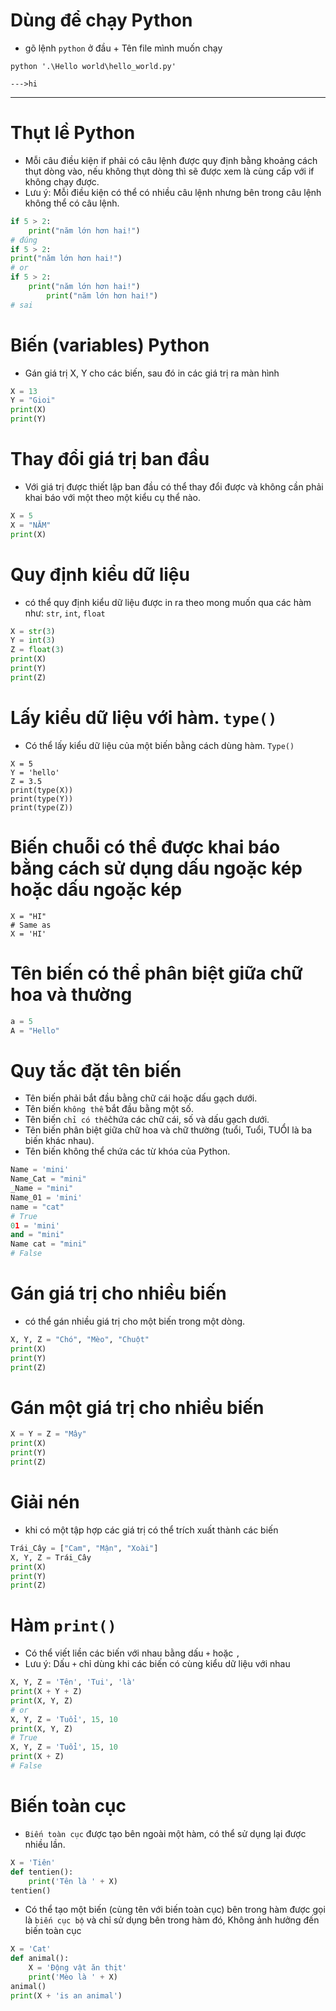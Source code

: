# Dùng để chạy Python 
- gõ lệnh `python` ở đầu + Tên file mình muốn chạy
```
python '.\Hello world\hello_world.py'

--->hi
```
---
# Thụt lề Python
- Mỗi câu điều kiện if phải có câu lệnh được quy định bằng khoảng cách thụt dòng vào, nếu không thụt dòng thì sẽ được xem là cùng cấp với if không chạy được.
- Lưu ý: Mỗi điều kiện có thể có nhiều câu lệnh nhưng bên trong câu lệnh không thể có câu lệnh.
```py
if 5 > 2:
    print("năm lớn hơn hai!")
# đúng
if 5 > 2:
print("năm lớn hơn hai!")
# or
if 5 > 2:
    print("năm lớn hơn hai!")
        print("năm lớn hơn hai!")
# sai
```
# Biến (variables) Python
- Gán giá trị X, Y cho các biến, sau đó in các giá trị ra màn hình
```py
X = 13
Y = "Gioi"
print(X)
print(Y)
```
# Thay đổi giá trị ban đầu
- Với giá trị được thiết lập ban đầu có thể thay đổi được và không cần phải khai báo với một theo một kiểu cụ thể nào.
```py
X = 5
X = "NĂM"
print(X)
```
# Quy định kiểu dữ liệu 
- có thể quy định kiểu dữ liệu được in ra theo mong muốn qua các hàm như: `str`, `int`, `float`
```py
X = str(3)
Y = int(3)
Z = float(3)
print(X)
print(Y)
print(Z)
```
# Lấy kiểu dữ liệu với hàm. `type()`
- Có thể lấy kiểu dữ liệu của một biến bằng cách dùng hàm. `Type()`
```PY
X = 5
Y = 'hello'
Z = 3.5
print(type(X))
print(type(Y))
print(type(Z))
```
# Biến chuỗi có thể được khai báo bằng cách sử dụng dấu ngoặc kép hoặc dấu ngoặc kép
```PY
X = "HI"
# Same as
X = 'HI'
```
# Tên biến có thể phân biệt giữa chữ hoa và thường
```py
a = 5
A = "Hello"
```
# Quy tắc đặt tên biến
- Tên biến phải bắt đầu bằng chữ cái hoặc dấu gạch dưới.
- Tên biến `không thể` bắt đầu bằng một số.
- Tên biến `chỉ có thể`chứa các chữ cái, số và dấu gạch dưới.
- Tên biến phân biệt giữa chữ hoa và chữ thường (tuổi, Tuổi, TUỔI là ba biến khác nhau).
- Tên biến không thể chứa các từ khóa của Python.
```py
Name = 'mini'
Name_Cat = "mini"
_Name = "mini"
Name_01 = 'mini'
name = "cat"
# True
01 = 'mini'
and = "mini"
Name cat = "mini"
# False
```
# Gán giá trị cho nhiều biến
- có thể gán nhiều giá trị cho một biến trong một dòng.
```py
X, Y, Z = "Chó", "Mèo", "Chuột"
print(X)
print(Y)
print(Z)
```
# Gán một giá trị cho nhiều biến
```py
X = Y = Z = "Mây"
print(X)
print(Y)
print(Z)
```
# Giải nén
- khi có một tập hợp các giá trị có thể trích xuất thành các biến
```py
Trái_Cây = ["Cam", "Mận", "Xoài"]
X, Y, Z = Trái_Cây
print(X)
print(Y)
print(Z)
```
# Hàm `print()`
- Có thể viết liền các biến với nhau bằng dấu `+` hoặc `,`
- Lưu ý: Dấu `+` chỉ dùng khi các biến có cùng kiểu dữ liệu với nhau
```py
X, Y, Z = 'Tên', 'Tui', 'là'
print(X + Y + Z)
print(X, Y, Z)
# or
X, Y, Z = 'Tuổi', 15, 10
print(X, Y, Z)
# True
X, Y, Z = 'Tuổi', 15, 10
print(X + Z)
# False
```
# Biến toàn cục
- `Biến toàn cục` được tạo bên ngoài một hàm, có thể sử dụng lại được nhiều lần.
```py
X = 'Tiên'
def tentien():
    print('Tên là ' + X)
tentien()    
```
- Có thể tạo một biến (cùng tên với biến toàn cục) bên trong hàm được gọi là `biến cục bộ` và chỉ sử dụng bên trong hàm đó, Không ảnh hưởng đến biến toàn cục
```py
X = 'Cat'
def animal():
    X = 'Động vật ăn thịt'
    print('Mèo là ' + X)
animal()
print(X + 'is an animal')
```

